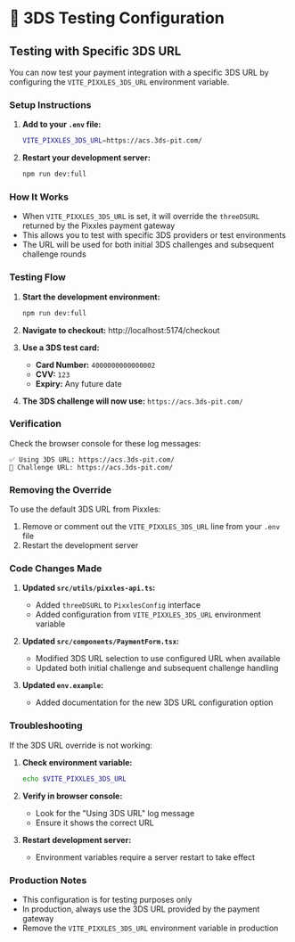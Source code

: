 # 🔧 3DS Testing Configuration

## Testing with Specific 3DS URL

You can now test your payment integration with a specific 3DS URL by configuring the `VITE_PIXXLES_3DS_URL` environment variable.

### Setup Instructions

1. **Add to your `.env` file:**
   ```bash
   VITE_PIXXLES_3DS_URL=https://acs.3ds-pit.com/
   ```

2. **Restart your development server:**
   ```bash
   npm run dev:full
   ```

### How It Works

- When `VITE_PIXXLES_3DS_URL` is set, it will override the `threeDSURL` returned by the Pixxles payment gateway
- This allows you to test with specific 3DS providers or test environments
- The URL will be used for both initial 3DS challenges and subsequent challenge rounds

### Testing Flow

1. **Start the development environment:**
   ```bash
   npm run dev:full
   ```

2. **Navigate to checkout:** http://localhost:5174/checkout

3. **Use a 3DS test card:**
   - **Card Number:** `4000000000000002`
   - **CVV:** `123`
   - **Expiry:** Any future date

4. **The 3DS challenge will now use:** `https://acs.3ds-pit.com/`

### Verification

Check the browser console for these log messages:
```
✅ Using 3DS URL: https://acs.3ds-pit.com/
🚀 Challenge URL: https://acs.3ds-pit.com/
```

### Removing the Override

To use the default 3DS URL from Pixxles:
1. Remove or comment out the `VITE_PIXXLES_3DS_URL` line from your `.env` file
2. Restart the development server

### Code Changes Made

1. **Updated `src/utils/pixxles-api.ts`:**
   - Added `threeDSURL` to `PixxlesConfig` interface
   - Added configuration from `VITE_PIXXLES_3DS_URL` environment variable

2. **Updated `src/components/PaymentForm.tsx`:**
   - Modified 3DS URL selection to use configured URL when available
   - Updated both initial challenge and subsequent challenge handling

3. **Updated `env.example`:**
   - Added documentation for the new 3DS URL configuration option

### Troubleshooting

If the 3DS URL override is not working:

1. **Check environment variable:**
   ```bash
   echo $VITE_PIXXLES_3DS_URL
   ```

2. **Verify in browser console:**
   - Look for the "Using 3DS URL" log message
   - Ensure it shows the correct URL

3. **Restart development server:**
   - Environment variables require a server restart to take effect

### Production Notes

- This configuration is for testing purposes only
- In production, always use the 3DS URL provided by the payment gateway
- Remove the `VITE_PIXXLES_3DS_URL` environment variable in production 